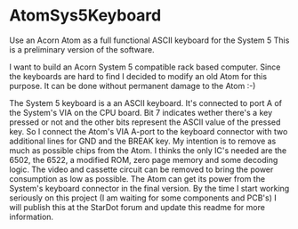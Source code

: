 # AtomSys5Keyboard
Use an Acorn Atom as a full functional ASCII keyboard for the System 5
This is a preliminary version of the software.

I want to build an Acorn System 5 compatible rack based computer. Since the keyboards are hard to find I decided to modify an old Atom for this purpose. It can be done without permanent damage to the Atom :-)

The System 5 keyboard is a an ASCII keyboard. It's connected to port A of the System's VIA on the CPU board. Bit 7 indicates wether there's a key pressed or not and the other bits represent the ASCII value of the pressed key. So I connect the Atom's VIA A-port to the keyboard connector with two additional lines for GND and the BREAK key. 
My intention is to remove as much as possible chips from the Atom. I thinks the only IC's needed are the 6502, the 6522, a modified ROM, zero page memory and some decoding logic. The video and cassette circuit can be removed to bring the power consumption as low as possible. The Atom can get its power from the System's keyboard connector in the final version.
By the time I start working seriously on this project (I am waiting for some components and PCB's) I will publish this at the StarDot forum and update this readme for more information.
